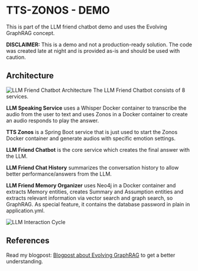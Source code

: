 # TTS-ZONOS - DEMO
This is part of the LLM friend chatbot demo and uses the Evolving GraphRAG concept.

**DISCLAIMER:** This is a demo and not a production-ready solution. The code was created late at night and is provided as-is and should be used with caution.

## Architecture
![LLM Friend Chatbot Architecture](https://svenbayer.wordpress.com/wp-content/uploads/2025/04/image-3.png)
The LLM Friend Chatbot consists of 8 services.

**LLM Speaking Service** uses a Whisper Docker container to transcribe the audio from the user to text and uses Zonos in a Docker container to create an audio responds to play the answer.

**TTS Zonos** is a Spring Boot service that is just used to start the Zonos Docker container and generate audios with specific emotion settings.

**LLM Friend Chatbot** is the core service which creates the final answer with the LLM.

**LLM Friend Chat History** summarizes the conversation history to allow better performance/answers from the LLM.

**LLM Friend Memory Organizer** uses Neo4j in a Docker container and extracts Memory entities, creates Summary and Assumption entities and extracts relevant information via vector search and graph search, so GraphRAG. As special feature, it contains the database password in plain in application.yml.

![LLM Interaction Cycle](https://svenbayer.wordpress.com/wp-content/uploads/2025/04/image-4.png)

## References
Read my blogpost: [Blogpost about Evolving GraphRAG](https://svenbayer.wordpress.com/2025/04/10/evolving-graphrag-with-genai/) to get a better understanding.
